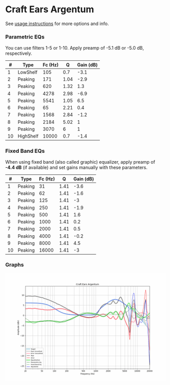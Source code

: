 # Craft Ears Argentum
See [usage instructions](https://github.com/jaakkopasanen/AutoEq#usage) for more options and info.

### Parametric EQs
You can use filters 1-5 or 1-10. Apply preamp of -5.1 dB or -5.0 dB, respectively.

|   # | Type      |   Fc (Hz) |    Q |   Gain (dB) |
|-----|-----------|-----------|------|-------------|
|   1 | LowShelf  |       105 | 0.7  |        -3.1 |
|   2 | Peaking   |       171 | 1.04 |        -2.9 |
|   3 | Peaking   |       620 | 1.32 |         1.3 |
|   4 | Peaking   |      4278 | 2.98 |        -6.9 |
|   5 | Peaking   |      5541 | 1.05 |         6.5 |
|   6 | Peaking   |        65 | 2.21 |         0.4 |
|   7 | Peaking   |      1568 | 2.84 |        -1.2 |
|   8 | Peaking   |      2184 | 5.02 |         1   |
|   9 | Peaking   |      3070 | 6    |         1   |
|  10 | HighShelf |     10000 | 0.7  |        -1.4 |

### Fixed Band EQs
When using fixed band (also called graphic) equalizer, apply preamp of **-4.4 dB** (if available) and set gains manually with these parameters.

|   # | Type    |   Fc (Hz) |    Q |   Gain (dB) |
|-----|---------|-----------|------|-------------|
|   1 | Peaking |        31 | 1.41 |        -3.6 |
|   2 | Peaking |        62 | 1.41 |        -1.6 |
|   3 | Peaking |       125 | 1.41 |        -3   |
|   4 | Peaking |       250 | 1.41 |        -1.9 |
|   5 | Peaking |       500 | 1.41 |         1.6 |
|   6 | Peaking |      1000 | 1.41 |         0.2 |
|   7 | Peaking |      2000 | 1.41 |         0.5 |
|   8 | Peaking |      4000 | 1.41 |        -0.2 |
|   9 | Peaking |      8000 | 1.41 |         4.5 |
|  10 | Peaking |     16000 | 1.41 |        -3   |

### Graphs
![](./Craft%20Ears%20Argentum.png)
